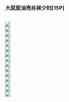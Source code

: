 <h3>大屁股油亮丝袜少妇[15P]</h3><br><div ><img src='https://23img.com/i/2023/10/11/128l6g9.jpg'><br /><img src='https://23img.com/i/2023/10/11/128ln2f.jpg'><br /><img src='https://23img.com/i/2023/10/11/128mlh9.jpg'><br /><img src='https://23img.com/i/2023/10/11/128n6hs.jpg'><br /><img src='https://23img.com/i/2023/10/11/128npit.jpg'><br /><img src='https://23img.com/i/2023/10/11/128o87p.jpg'><br /><img src='https://23img.com/i/2023/10/11/128ookd.jpg'><br /><img src='https://23img.com/i/2023/10/11/128ponv.jpg'><br /><img src='https://23img.com/i/2023/10/11/128rawm.jpg'><br /><img src='https://23img.com/i/2023/10/11/128rttb.jpg'><br /><img src='https://23img.com/i/2023/10/11/128sytd.jpg'><br /><img src='https://23img.com/i/2023/10/11/128uyq0.jpg'><br /><img src='https://23img.com/i/2023/10/11/1293x0j.jpg'><br /><img src='https://23img.com/i/2023/10/11/1294c8e.jpg'><br /><img src='https://23img.com/i/2023/10/11/1294ugk.jpg'><br />
        </div><br>